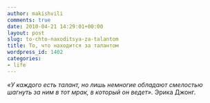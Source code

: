 ```yaml
---
author: makishvili
comments: true
date: 2010-04-21 14:29:01+00:00
layout: post
slug: to-chto-naxoditsya-za-talantom
title: То, что находится за талантом
wordpress_id: 1402
categories:
- life
---
```


_«У каждого есть талант, но лишь немногие обладают смелостью шагнуть за ним в тот мрак, в который он ведет»._
Эрика Джонг.
